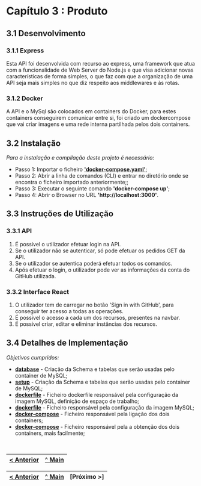 # Capítulo 3 : Produto

## 3.1 Desenvolvimento

### 3.1.1 Express

Esta API foi desenvolvida com recurso ao express, uma framework que atua com a funcionalidade de Web Server do Node.js e que visa adicionar novas características de forma simples, o que faz com que a organização de uma API seja mais simples no que diz respeito aos middlewares e às rotas.


### 3.1.2 Docker

A API e o MySql são colocados em containers do Docker, para estes containers conseguirem comunicar entre si, foi criado um dockercompose que vai criar imagens e uma rede interna partilhada pelos dois containers.


## 3.2 Instalação

_Para a instalação e compilação deste projeto é necessário:_

* Passo 1: Importar o ficheiro **['docker-compose.yaml'](../docker-compose.yaml)**;
* Passo 2: Abrir a linha de comandos (CLI) e entrar no diretório onde se encontra o ficheiro importado anteriormente;; 
* Passo 3: Executar o seguinte comando **'docker-compose up'**;
* Passo 4: Abrir o Browser no URL **'http://localhost:3000'**.


## 3.3 Instruções de Utilização

### 3.3.1 API

1. É possivel o utilizador efetuar login na API.
2. Se o utilizador não se autenticar, só pode efetuar os pedidos GET da API.
3. Se o utilizador se autentica poderá efetuar todos os comandos.
4. Após efetuar o login, o utilizador pode ver as informações da conta do GitHub utilizada.


### 3.3.2 Interface React

1. O utilizador tem de carregar no botão 'Sign in with GitHub', para conseguir ter acesso a todas as operações.
2. É possivel o acesso a cada um dos recursos, presentes na navbar.
3. É possivel criar, editar e eliminar instâncias dos recursos.


## 3.4 Detalhes de Implementação

_Objetivos cumpridos:_
* **[database](parte2/api/db/database.sql)** - Criação da Schema e tabelas que serão usadas pelo container de MySQL;
* **[setup](parte2/api/db/setup.sh)** - Criação da Schema e tabelas que serão usadas pelo container de MySQL;
* **[dockerfile](parte2/api/dockerfile.mysql)** - Ficheiro dockerfile responsável pela configuração da imagem MySQL, definição de espaço de trabalho;
* **[dockerfile](parte2/api/dockerfile)** - Ficheiro responsável pela configuração da imagem MySQL;
* **[docker-compose](parte2/api/docker-compose.yml)** - Ficheiro responsável pela ligação dos dois containers;
* **[docker-compose](parte2/docker-compose.yaml)** - Ficheiro responsável pela a obtenção dos dois containers, mais facilmente;

<br>

[< Anterior](c2.md) | [^ Main](../) 
:--- | :---: 

[< Anterior](c2.md) | [^ Main](../) | [Próximo >]
:--- | :---: | ---: 